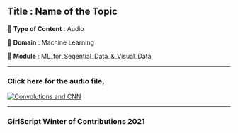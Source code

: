 ## Title : Name of the Topic

🔴 **Type of Content** : Audio

🔴 **Domain** : Machine Learning

🔴 **Module** : ML_for_Seqential_Data_&_Visual_Data

*********************************************************************

### Click here for the audio file,
[![Convolutions and CNN](https://user-images.githubusercontent.com/70155541/140730359-b8a5aa00-5bc2-4b3a-8389-2c4ee0a4fa8f.png)](https://drive.google.com/file/d/1suZ8Ma2DcvHB8IqWgxqnyAAZbCpmvNOn/view?usp=sharing "Convolutions and CNN's")


*********************************************************************

### GirlScript Winter of Contributions 2021
